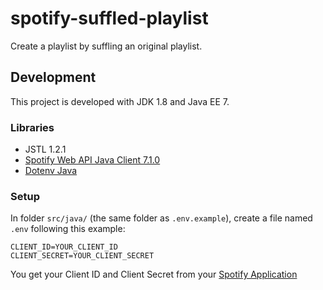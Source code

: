 # spotify-suffled-playlist
Create a playlist by suffling an original playlist.
## Development
This project is developed with JDK 1.8 and Java EE 7.
### Libraries
- JSTL 1.2.1
- [Spotify Web API Java Client 7.1.0](https://mvnrepository.com/artifact/se.michaelthelin.spotify/spotify-web-api-java/7.1.0)
- [Dotenv Java](https://mvnrepository.com/artifact/io.github.cdimascio/dotenv-java/2.2.4)
### Setup
In folder `src/java/` (the same folder as `.env.example`), create a file named `.env` following this example:
```
CLIENT_ID=YOUR_CLIENT_ID
CLIENT_SECRET=YOUR_CLIENT_SECRET
```
You get your Client ID and Client Secret from your [Spotify Application](https://developer.spotify.com/dashboard/applications)
